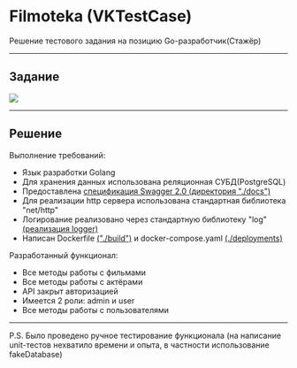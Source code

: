 <h1>Filmoteka (VKTestCase)</h1>
<p>Решение тестового задания на позицию Go-разработчик(Стажёр)</p>
<hr />
<h2>Задание</h2>
<p><img src="https://github.com/Serveresty/filmoteka/assets/99687697/af47f23a-27f9-4066-8939-8ebb79a4bda9" /></p>
<hr />
<h2>Решение</h2>
<p>Выполнение требований:</p>
<ul>
  <li>Язык разработки Golang</li>
  <li>Для хранения данных использована реляционная СУБД(PostgreSQL)</li>
  <li>Предоставлена <a href="https://github.com/Serveresty/filmoteka/tree/main/docs">спецификация Swagger 2.0 (директория "./docs")</a></li>
  <li>Для реализации http сервера использована стандартная библиотека "net/http"</li>
  <li>Логирование реализовано через стандартную библиотеку "log" <a href="https://github.com/Serveresty/filmoteka/blob/main/pkg/logger/logger.go">(реализация logger)</a></li>
  <li>Написан Dockerfile <a href="https://github.com/Serveresty/filmoteka/tree/main/build">("./build")</a> и docker-compose.yaml <a href="https://github.com/Serveresty/filmoteka/tree/main/deployments">(./deployments)</a></li>
</ul>

<p>Разработанный функционал:</p>
<ul>
  <li>Все методы работы с фильмами</li>
  <li>Все методы работы с актёрами</li>
  <li>API закрыт авторизацией</li>
  <li>Имеется 2 роли: admin и user</li>
  <li>Все методы работы с пользователями</li>
</ul>

<hr />
<p>P.S. Было проведено ручное тестирование функционала (на написание unit-тестов нехватило времени и опыта, в частности использование fakeDatabase)</p>
